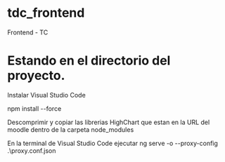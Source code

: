 # tdc_frontend
Frontend - TC 

# Estando en el directorio del proyecto.

Instalar Visual Studio Code

npm install --force

Descomprimir y copiar las librerias HighChart que estan en la URL del moodle dentro
de la carpeta node_modules

En la terminal de Visual Studio Code ejecutar
 ng serve -o --proxy-config .\proxy.conf.json
